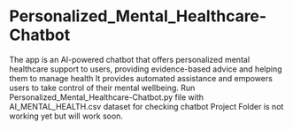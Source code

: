 # Personalized_Mental_Healthcare-Chatbot
The app is an AI-powered chatbot that offers personalized mental healthcare support to users, providing evidence-based advice and helping them to manage health It provides automated assistance and empowers users to take control of their mental wellbeing.
Run Personalized_Mental_Healthcare-Chatbot.py file with AI_MENTAL_HEALTH.csv dataset for checking chatbot
Project Folder is not working yet but will work soon.
